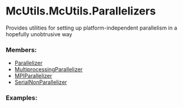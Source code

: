 # <a id="McUtils.McUtils.Parallelizers">McUtils.McUtils.Parallelizers</a>
    
Provides utilities for setting up platform-independent parallelism
in a hopefully unobtrusive way

### Members:

  - [Parallelizer](Parallelizers/Parallelizers/Parallelizer.md)
  - [MultiprocessingParallelizer](Parallelizers/Parallelizers/MultiprocessingParallelizer.md)
  - [MPIParallelizer](Parallelizers/Parallelizers/MPIParallelizer.md)
  - [SerialNonParallelizer](Parallelizers/Parallelizers/SerialNonParallelizer.md)

### Examples:



